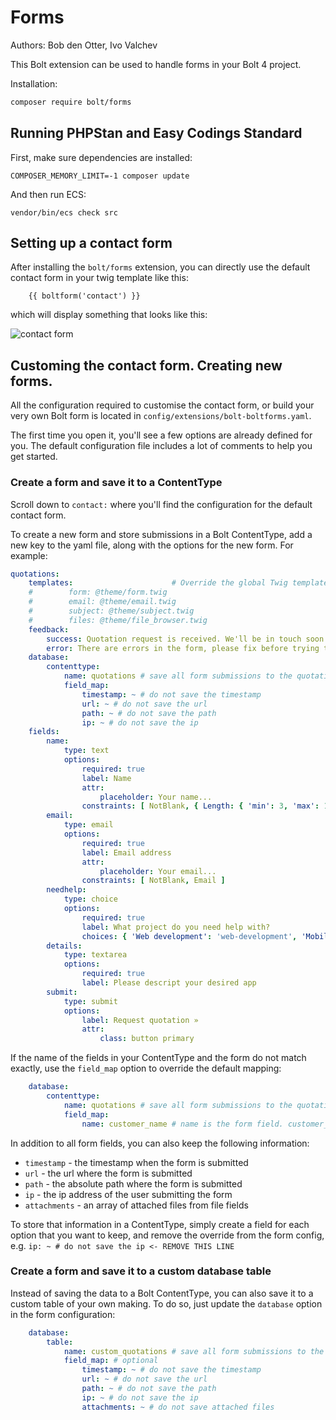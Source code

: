 # Forms

Authors: Bob den Otter, Ivo Valchev

This Bolt extension can be used to handle forms in your Bolt 4 project.

Installation:

```bash
composer require bolt/forms
```


## Running PHPStan and Easy Codings Standard

First, make sure dependencies are installed:

```
COMPOSER_MEMORY_LIMIT=-1 composer update
```

And then run ECS:

```
vendor/bin/ecs check src
```

## Setting up a contact form

After installing the `bolt/forms` extension, you can directly use the default
contact form in your twig template like this:

```twig
    {{ boltform('contact') }}
```

which will display something that looks like this:

![contact form](https://user-images.githubusercontent.com/7093518/94814151-3a03ce00-03f9-11eb-8946-96a03ba0a263.png)

## Customing the contact form. Creating new forms.

All the configuration required to customise the contact form, or build
your very own Bolt form is located in `config/extensions/bolt-boltforms.yaml`.

The first time you open it, you'll see a few options are already defined for you.
The default configuration file includes a lot of comments to help you get started.

### Create a form and save it to a ContentType

Scroll down to `contact:` where you'll find the configuration for the default contact form.

To create a new form and store submissions in a Bolt ContentType, 
add a new key to the yaml file, along with the options for the new form.
For example:

```yaml
quotations:
    templates:                      # Override the global Twig templates if you want
    #        form: @theme/form.twig
    #        email: @theme/email.twig
    #        subject: @theme/subject.twig
    #        files: @theme/file_browser.twig
    feedback:
        success: Quotation request is received. We'll be in touch soon.
        error: There are errors in the form, please fix before trying to resubmit
    database:
        contenttype:
            name: quotations # save all form submissions to the quotations contenttype
            field_map:
                timestamp: ~ # do not save the timestamp
                url: ~ # do not save the url
                path: ~ # do not save the path
                ip: ~ # do not save the ip
    fields:
        name:
            type: text
            options:
                required: true
                label: Name
                attr:
                    placeholder: Your name...
                constraints: [ NotBlank, { Length: { 'min': 3, 'max': 128 } } ]
        email:
            type: email
            options:
                required: true
                label: Email address
                attr:
                    placeholder: Your email...
                constraints: [ NotBlank, Email ]
        needhelp:
            type: choice
            options:
                required: true
                label: What project do you need help with?
                choices: { 'Web development': 'web-development', 'Mobile development': 'mobile-development', 'Marketing': 'marketing' }   
        details:
            type: textarea
            options:
                required: true
                label: Please descript your desired app      
        submit:
            type: submit
            options:
                label: Request quotation »
                attr:
                    class: button primary
```

If the name of the fields in your ContentType and the form do not match exactly,
use the `field_map` option to override the default mapping:

```yaml
    database:
        contenttype:
            name: quotations # save all form submissions to the quotations contenttype
            field_map:
                name: customer_name # name is the form field. customer_name is the contenttype field.
```

In addition to all form fields, you can also keep the following information:

* `timestamp` - the timestamp when the form is submitted
* `url` - the url where the form is submitted
* `path` - the absolute path where the form  is submitted
* `ip` - the ip address of the user submitting the form
* `attachments` - an array of attached files from file fields

To store that information in a ContentType, simply create a field for each option that
you want to keep, and remove the override from the form config, e.g.
`ip: ~ # do not save the ip <- REMOVE THIS LINE`

### Create a form and save it to a custom database table

Instead of saving the data to a Bolt ContentType, you can also save it to a custom
table of your own making. To do so, just update the `database` option in the form
configuration:

```yaml
    database:
        table:
            name: custom_quotations # save all form submissions to the custom_quotations table in the database
            field_map: # optional
                timestamp: ~ # do not save the timestamp
                url: ~ # do not save the url
                path: ~ # do not save the path
                ip: ~ # do not save the ip
                attachments: ~ # do not save attached files
```
